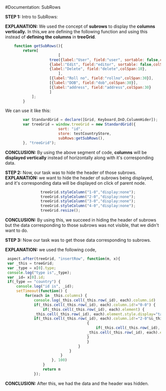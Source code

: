 #Documentation: SubRows

**STEP 1:**
 Intro to SubRows:
 
**EXPLANATION:**
We used the concept of **subrows** to display the **columns vertically.**
In this,we are defining the following  function and using this instead of **defining the columns** in **treeGrid**.
```js
	function getSubRows(){
		return[
						[
					tree({label:"User", field:"user", sortable: false,colSpan:10}),
					{label:"Edit", field:"editor", sortable: false,colSpan:10},
					{label:"Delete", field:"delete",colSpan:10},
						], 
					[{label:"Roll no", field:"rollno",colSpan:30}],
					[{label:"DOB", field:"dob",colSpan:30}],
					[{label:"address", field:"address",colSpan:30}
					]
			];
		}
```		
			
We can use it like this:
```js
		var StandardGrid = declare([Grid, Keyboard,DnD,ColumnHider]);	
		var treeGrid = window.treeGrid = new StandardGrid({
						sort: "id",
						store: testCountryStore,
						subRows:getSubRows(),
		}, "treeGrid");
```
**CONCLUSION:**
		By using the above segment of code, **columns** will be  **displayed vertically** instead of horizontally along with it's corresponding data.
	
**STEP 2:**
		Now, our task was to hide the header of those subrows.
**EXPLANATION:**
we want to hide the header of subrows being displayed, and it's corresponding data will be displayed on click of parent node.
```js
				treeGrid.styleColumn("1-0","display:none");
				treeGrid.styleColumn("2-0","display:none");
				treeGrid.styleColumn("3-0","display:none");
				treeGrid.styleColumn("4-0","display:none");								
				treeGrid.resize();
```
				                                                                                    
**CONCLUSION:**
   By using this, we succeed in hiding the header of subrows but the data corresponding to those subrows was not visible, that we didn't want to do.
   
**STEP 3:**
   Now our task was to get those data corresponding to subrows.
   
 **EXPLANATION:**
    we used the following code,
   ```js
    aspect.after(treeGrid, "insertRow", function(m, x){
	var _this = treeGrid;
	var _type = x[0].type;
	console.log("type is",_type);
	var _id= x[0].id;
	if(_type == "country") {
		console.log("id is", _id);
		setTimeout(function() {
			for(each in _this.columns) {
				console.log(_this.cell(_this.row(_id), each).column.id)
				if(_this.cell(_this.row(_id), each).column.id!="0-0") {
					if(_this.cell(_this.row(_id), each).element) {
				_this.cell(_this.row(_id), each).element.style.display="table-cell";
				if(_this.cell(_this.row(_id), each).column.id!="2-0"&&_this.cell(_this.row(_id), each).column.id!="1-0"&&_this.cell(_this.row(_id), each).column.id!="3-0"&&_this.cell(_this.row(_id), each).column.id!="4-0")
										{
											if(_this.cell(_this.row(_id), each).element) {
										_this.cell(_this.row(_id), each).element.remove();
										}
										}
									}
								}
							}
						}, 100)
					}
					return m
				});
```     
**CONCLUSION:**
 After this, we had the data and the header was hidden.
     
